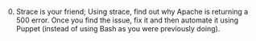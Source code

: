 0. Strace is your friend; Using strace, find out why Apache is returning a 500 error. Once you find the issue, fix it and then automate it using Puppet (instead of using Bash as you were previously doing).
